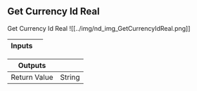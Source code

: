 ## Get Currency Id Real
Get Currency Id Real
![[../img/nd_img_GetCurrencyIdReal.png]]

|Inputs||
|--|--|

|Outputs||
|--|--|
| Return Value | String |
